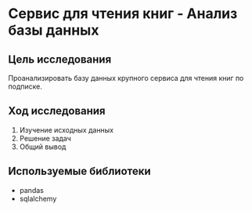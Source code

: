# Сервис для чтения книг - Анализ базы данных

## Цель исследования
Проанализировать базу данных крупного сервиса для чтения книг по подписке.

## Ход исследования
1) Изучение исходных данных
2) Решение задач
3) Общий вывод

## Используемые библиотеки
- pandas
- sqlalchemy
